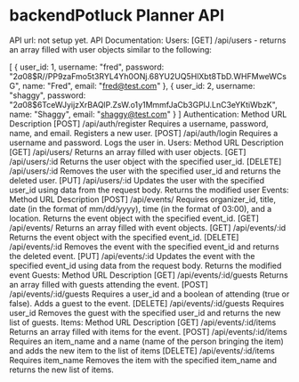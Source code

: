 # backendPotluck Planner API
API url: not setup yet.
API Documentation:
Users:
[GET] /api/users - returns an array filled with user objects similar to the following:

[
  {
        user_id: 1,
        username: "fred",
        password: "$2a$08$R//PP9zaFmo5t3RYL4Yh0ONj.68YU2UQ5HlXbt8TbD.WHFMweWCsG",
        name: "Fred",
        email: "fred@test.com"
    },
    {
        user_id: 2,
        username: "shaggy",
        password: "$2a$08$6TceWJyijzXrBAQlP.ZsW.o1y1MmmfJaCb3GPlJ.LnC3eYKtiWbzK",
        name: "Shaggy",
        email: "shaggy@test.com"
    }
]
Authentication:
Method	URL	Description
[POST]	/api/auth/register	Requires a username, password, name, and email. Registers a new user.
[POST]	/api/auth/login	Requires a username and password. Logs the user in.
Users:
Method	URL	Description
[GET]	/api/users/	Returns an array filled with user objects.
[GET]	/api/users/:id	Returns the user object with the specified user_id.
[DELETE]	/api/users/:id	Removes the user with the specified user_id and returns the deleted user.
[PUT]	/api/users/:id	Updates the user with the specified user_id using data from the request body. Returns the modified user
Events:
Method	URL	Description
[POST]	/api/events/	Requires organizer_id, title, date (in the format of mm/dd/yyyy), time (in the format of 03:00), and a location. Returns the event object with the specified event_id.
[GET]	/api/events/	Returns an array filled with event objects.
[GET]	/api/events/:id	Returns the event object with the specified event_id.
[DELETE]	/api/events/:id	Removes the event with the specified event_id and returns the deleted event.
[PUT]	/api/events/:id	Updates the event with the specified event_id using data from the request body. Returns the modified event
Guests:
Method	URL	Description
[GET]	/api/events/:id/guests	Returns an array filled with guests attending the event.
[POST]	/api/events/:id/guests	Requires a user_id and a boolean of attending (true or false). Adds a guest to the event.
[DELETE]	/api/events/:id/guests	Requires user_id Removes the guest with the specified user_id and returns the new list of guests.
Items:
Method	URL	Description
[GET]	/api/events/:id/items	Returns an array filled with items for the event.
[POST]	/api/events/:id/items	Requires an item_name and a name (name of the person bringing the item) and adds the new item to the list of items
[DELETE]	/api/events/:id/items	Requires item_name Removes the item with the specified item_name and returns the new list of items.